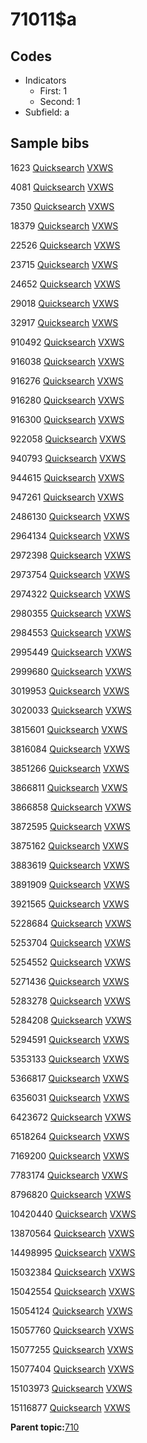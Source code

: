 # 71011$a

## Codes

-   Indicators
    -   First: 1
    -   Second: 1
-   Subfield: a

## Sample bibs

1623 [Quicksearch](https://search.library.yale.edu/catalog/1623) [VXWS](http://prodorbis.library.yale.edu:7014/vxws/GetHoldingsService?bibId=1623)

4081 [Quicksearch](https://search.library.yale.edu/catalog/4081) [VXWS](http://prodorbis.library.yale.edu:7014/vxws/GetHoldingsService?bibId=4081)

7350 [Quicksearch](https://search.library.yale.edu/catalog/7350) [VXWS](http://prodorbis.library.yale.edu:7014/vxws/GetHoldingsService?bibId=7350)

18379 [Quicksearch](https://search.library.yale.edu/catalog/18379) [VXWS](http://prodorbis.library.yale.edu:7014/vxws/GetHoldingsService?bibId=18379)

22526 [Quicksearch](https://search.library.yale.edu/catalog/22526) [VXWS](http://prodorbis.library.yale.edu:7014/vxws/GetHoldingsService?bibId=22526)

23715 [Quicksearch](https://search.library.yale.edu/catalog/23715) [VXWS](http://prodorbis.library.yale.edu:7014/vxws/GetHoldingsService?bibId=23715)

24652 [Quicksearch](https://search.library.yale.edu/catalog/24652) [VXWS](http://prodorbis.library.yale.edu:7014/vxws/GetHoldingsService?bibId=24652)

29018 [Quicksearch](https://search.library.yale.edu/catalog/29018) [VXWS](http://prodorbis.library.yale.edu:7014/vxws/GetHoldingsService?bibId=29018)

32917 [Quicksearch](https://search.library.yale.edu/catalog/32917) [VXWS](http://prodorbis.library.yale.edu:7014/vxws/GetHoldingsService?bibId=32917)

910492 [Quicksearch](https://search.library.yale.edu/catalog/910492) [VXWS](http://prodorbis.library.yale.edu:7014/vxws/GetHoldingsService?bibId=910492)

916038 [Quicksearch](https://search.library.yale.edu/catalog/916038) [VXWS](http://prodorbis.library.yale.edu:7014/vxws/GetHoldingsService?bibId=916038)

916276 [Quicksearch](https://search.library.yale.edu/catalog/916276) [VXWS](http://prodorbis.library.yale.edu:7014/vxws/GetHoldingsService?bibId=916276)

916280 [Quicksearch](https://search.library.yale.edu/catalog/916280) [VXWS](http://prodorbis.library.yale.edu:7014/vxws/GetHoldingsService?bibId=916280)

916300 [Quicksearch](https://search.library.yale.edu/catalog/916300) [VXWS](http://prodorbis.library.yale.edu:7014/vxws/GetHoldingsService?bibId=916300)

922058 [Quicksearch](https://search.library.yale.edu/catalog/922058) [VXWS](http://prodorbis.library.yale.edu:7014/vxws/GetHoldingsService?bibId=922058)

940793 [Quicksearch](https://search.library.yale.edu/catalog/940793) [VXWS](http://prodorbis.library.yale.edu:7014/vxws/GetHoldingsService?bibId=940793)

944615 [Quicksearch](https://search.library.yale.edu/catalog/944615) [VXWS](http://prodorbis.library.yale.edu:7014/vxws/GetHoldingsService?bibId=944615)

947261 [Quicksearch](https://search.library.yale.edu/catalog/947261) [VXWS](http://prodorbis.library.yale.edu:7014/vxws/GetHoldingsService?bibId=947261)

2486130 [Quicksearch](https://search.library.yale.edu/catalog/2486130) [VXWS](http://prodorbis.library.yale.edu:7014/vxws/GetHoldingsService?bibId=2486130)

2964134 [Quicksearch](https://search.library.yale.edu/catalog/2964134) [VXWS](http://prodorbis.library.yale.edu:7014/vxws/GetHoldingsService?bibId=2964134)

2972398 [Quicksearch](https://search.library.yale.edu/catalog/2972398) [VXWS](http://prodorbis.library.yale.edu:7014/vxws/GetHoldingsService?bibId=2972398)

2973754 [Quicksearch](https://search.library.yale.edu/catalog/2973754) [VXWS](http://prodorbis.library.yale.edu:7014/vxws/GetHoldingsService?bibId=2973754)

2974322 [Quicksearch](https://search.library.yale.edu/catalog/2974322) [VXWS](http://prodorbis.library.yale.edu:7014/vxws/GetHoldingsService?bibId=2974322)

2980355 [Quicksearch](https://search.library.yale.edu/catalog/2980355) [VXWS](http://prodorbis.library.yale.edu:7014/vxws/GetHoldingsService?bibId=2980355)

2984553 [Quicksearch](https://search.library.yale.edu/catalog/2984553) [VXWS](http://prodorbis.library.yale.edu:7014/vxws/GetHoldingsService?bibId=2984553)

2995449 [Quicksearch](https://search.library.yale.edu/catalog/2995449) [VXWS](http://prodorbis.library.yale.edu:7014/vxws/GetHoldingsService?bibId=2995449)

2999680 [Quicksearch](https://search.library.yale.edu/catalog/2999680) [VXWS](http://prodorbis.library.yale.edu:7014/vxws/GetHoldingsService?bibId=2999680)

3019953 [Quicksearch](https://search.library.yale.edu/catalog/3019953) [VXWS](http://prodorbis.library.yale.edu:7014/vxws/GetHoldingsService?bibId=3019953)

3020033 [Quicksearch](https://search.library.yale.edu/catalog/3020033) [VXWS](http://prodorbis.library.yale.edu:7014/vxws/GetHoldingsService?bibId=3020033)

3815601 [Quicksearch](https://search.library.yale.edu/catalog/3815601) [VXWS](http://prodorbis.library.yale.edu:7014/vxws/GetHoldingsService?bibId=3815601)

3816084 [Quicksearch](https://search.library.yale.edu/catalog/3816084) [VXWS](http://prodorbis.library.yale.edu:7014/vxws/GetHoldingsService?bibId=3816084)

3851266 [Quicksearch](https://search.library.yale.edu/catalog/3851266) [VXWS](http://prodorbis.library.yale.edu:7014/vxws/GetHoldingsService?bibId=3851266)

3866811 [Quicksearch](https://search.library.yale.edu/catalog/3866811) [VXWS](http://prodorbis.library.yale.edu:7014/vxws/GetHoldingsService?bibId=3866811)

3866858 [Quicksearch](https://search.library.yale.edu/catalog/3866858) [VXWS](http://prodorbis.library.yale.edu:7014/vxws/GetHoldingsService?bibId=3866858)

3872595 [Quicksearch](https://search.library.yale.edu/catalog/3872595) [VXWS](http://prodorbis.library.yale.edu:7014/vxws/GetHoldingsService?bibId=3872595)

3875162 [Quicksearch](https://search.library.yale.edu/catalog/3875162) [VXWS](http://prodorbis.library.yale.edu:7014/vxws/GetHoldingsService?bibId=3875162)

3883619 [Quicksearch](https://search.library.yale.edu/catalog/3883619) [VXWS](http://prodorbis.library.yale.edu:7014/vxws/GetHoldingsService?bibId=3883619)

3891909 [Quicksearch](https://search.library.yale.edu/catalog/3891909) [VXWS](http://prodorbis.library.yale.edu:7014/vxws/GetHoldingsService?bibId=3891909)

3921565 [Quicksearch](https://search.library.yale.edu/catalog/3921565) [VXWS](http://prodorbis.library.yale.edu:7014/vxws/GetHoldingsService?bibId=3921565)

5228684 [Quicksearch](https://search.library.yale.edu/catalog/5228684) [VXWS](http://prodorbis.library.yale.edu:7014/vxws/GetHoldingsService?bibId=5228684)

5253704 [Quicksearch](https://search.library.yale.edu/catalog/5253704) [VXWS](http://prodorbis.library.yale.edu:7014/vxws/GetHoldingsService?bibId=5253704)

5254552 [Quicksearch](https://search.library.yale.edu/catalog/5254552) [VXWS](http://prodorbis.library.yale.edu:7014/vxws/GetHoldingsService?bibId=5254552)

5271436 [Quicksearch](https://search.library.yale.edu/catalog/5271436) [VXWS](http://prodorbis.library.yale.edu:7014/vxws/GetHoldingsService?bibId=5271436)

5283278 [Quicksearch](https://search.library.yale.edu/catalog/5283278) [VXWS](http://prodorbis.library.yale.edu:7014/vxws/GetHoldingsService?bibId=5283278)

5284208 [Quicksearch](https://search.library.yale.edu/catalog/5284208) [VXWS](http://prodorbis.library.yale.edu:7014/vxws/GetHoldingsService?bibId=5284208)

5294591 [Quicksearch](https://search.library.yale.edu/catalog/5294591) [VXWS](http://prodorbis.library.yale.edu:7014/vxws/GetHoldingsService?bibId=5294591)

5353133 [Quicksearch](https://search.library.yale.edu/catalog/5353133) [VXWS](http://prodorbis.library.yale.edu:7014/vxws/GetHoldingsService?bibId=5353133)

5366817 [Quicksearch](https://search.library.yale.edu/catalog/5366817) [VXWS](http://prodorbis.library.yale.edu:7014/vxws/GetHoldingsService?bibId=5366817)

6356031 [Quicksearch](https://search.library.yale.edu/catalog/6356031) [VXWS](http://prodorbis.library.yale.edu:7014/vxws/GetHoldingsService?bibId=6356031)

6423672 [Quicksearch](https://search.library.yale.edu/catalog/6423672) [VXWS](http://prodorbis.library.yale.edu:7014/vxws/GetHoldingsService?bibId=6423672)

6518264 [Quicksearch](https://search.library.yale.edu/catalog/6518264) [VXWS](http://prodorbis.library.yale.edu:7014/vxws/GetHoldingsService?bibId=6518264)

7169200 [Quicksearch](https://search.library.yale.edu/catalog/7169200) [VXWS](http://prodorbis.library.yale.edu:7014/vxws/GetHoldingsService?bibId=7169200)

7783174 [Quicksearch](https://search.library.yale.edu/catalog/7783174) [VXWS](http://prodorbis.library.yale.edu:7014/vxws/GetHoldingsService?bibId=7783174)

8796820 [Quicksearch](https://search.library.yale.edu/catalog/8796820) [VXWS](http://prodorbis.library.yale.edu:7014/vxws/GetHoldingsService?bibId=8796820)

10420440 [Quicksearch](https://search.library.yale.edu/catalog/10420440) [VXWS](http://prodorbis.library.yale.edu:7014/vxws/GetHoldingsService?bibId=10420440)

13870564 [Quicksearch](https://search.library.yale.edu/catalog/13870564) [VXWS](http://prodorbis.library.yale.edu:7014/vxws/GetHoldingsService?bibId=13870564)

14498995 [Quicksearch](https://search.library.yale.edu/catalog/14498995) [VXWS](http://prodorbis.library.yale.edu:7014/vxws/GetHoldingsService?bibId=14498995)

15032384 [Quicksearch](https://search.library.yale.edu/catalog/15032384) [VXWS](http://prodorbis.library.yale.edu:7014/vxws/GetHoldingsService?bibId=15032384)

15042554 [Quicksearch](https://search.library.yale.edu/catalog/15042554) [VXWS](http://prodorbis.library.yale.edu:7014/vxws/GetHoldingsService?bibId=15042554)

15054124 [Quicksearch](https://search.library.yale.edu/catalog/15054124) [VXWS](http://prodorbis.library.yale.edu:7014/vxws/GetHoldingsService?bibId=15054124)

15057760 [Quicksearch](https://search.library.yale.edu/catalog/15057760) [VXWS](http://prodorbis.library.yale.edu:7014/vxws/GetHoldingsService?bibId=15057760)

15077255 [Quicksearch](https://search.library.yale.edu/catalog/15077255) [VXWS](http://prodorbis.library.yale.edu:7014/vxws/GetHoldingsService?bibId=15077255)

15077404 [Quicksearch](https://search.library.yale.edu/catalog/15077404) [VXWS](http://prodorbis.library.yale.edu:7014/vxws/GetHoldingsService?bibId=15077404)

15103973 [Quicksearch](https://search.library.yale.edu/catalog/15103973) [VXWS](http://prodorbis.library.yale.edu:7014/vxws/GetHoldingsService?bibId=15103973)

15116877 [Quicksearch](https://search.library.yale.edu/catalog/15116877) [VXWS](http://prodorbis.library.yale.edu:7014/vxws/GetHoldingsService?bibId=15116877)

**Parent topic:**[710](../../tags/710/710.md)

